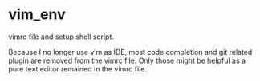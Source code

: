 # vim_env
vimrc file and setup shell script.

Because I no longer use vim as IDE, most code completion and git related plugin are removed from the vimrc file. Only those might be helpful as a pure text editor remained in the vimrc file.
